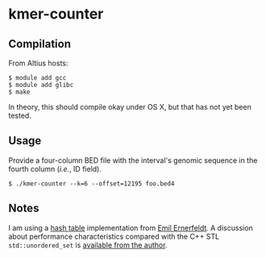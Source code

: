 # kmer-counter

Compilation
-----------

From Altius hosts:

```
$ module add gcc
$ module add glibc
$ make
```

In theory, this should compile okay under OS X, but that has not yet been tested.

Usage
-----

Provide a four-column BED file with the interval's genomic sequence in the fourth column (*i.e.*, ID field).

```
$ ./kmer-counter --k=6 --offset=12195 foo.bed4
```

Notes
-----

I am using a [hash table](https://en.wikipedia.org/wiki/Hash_table) implementation from [Emil Ernerfeldt](https://github.com/emilk/emilib/blob/master/emilib/hash_map.hpp). A discussion about performance characteristics compared with the C++ STL `std::unordered_set` is [available from the author](http://www.ilikebigbits.com/blog/2016/8/28/designing-a-fast-hash-table).
